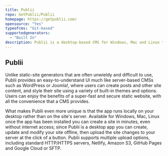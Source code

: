 ```yaml
---
title: Publii
repo: GetPublii/Publii
homepage: https://getpublii.com/
opensource: "Yes"
typeofcms: "Git-based"
supportedgenerators:
  - "Built In"
description: Publii is a desktop-based CMS for Windows, Mac and Linux that makes creating static websites fast and hassle-free, even for beginners. 
---
```

## Publii
Unlike static-site generators that are often unwieldy and difficult to use, Publii provides an easy-to-understand UI much like server-based CMSs such as WordPress or Joomla!, where users can create posts and other site content, and style their site using a variety of built-in themes and options. Users can enjoy the benefits of a super-fast and secure static website, with all the convenience that a CMS provides.

What makes Publii even more unique is that the app runs locally on your desktop rather than on the site's server. Available for Windows, Mac, Linux once the app has been installed you can create a site in minutes, even without internet access; since Publii is a desktop app you can create, update and modify your site offline, then upload the site changes to your server at the click of a button. Publii supports multiple upload options, including standard HTTP/HTTPS servers, Netlify, Amazon S3, GitHub Pages and Google Cloud or SFTP.

